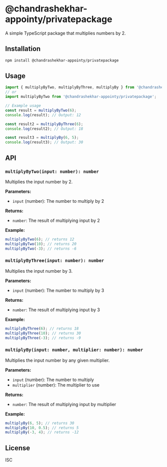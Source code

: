 # @chandrashekhar-appointy/privatepackage

A simple TypeScript package that multiplies numbers by 2.

## Installation

```bash
npm install @chandrashekhar-appointy/privatepackage
```

## Usage

```typescript
import { multiplyByTwo, multiplyByThree, multiplyBy } from '@chandrashekhar-appointy/privatepackage';
// or
import multiplyByTwo from '@chandrashekhar-appointy/privatepackage';

// Example usage
const result = multiplyByTwo(6);
console.log(result); // Output: 12

const result2 = multiplyByThree(6);
console.log(result2); // Output: 18

const result3 = multiplyBy(6, 5);
console.log(result3); // Output: 30
```

## API

### `multiplyByTwo(input: number): number`

Multiplies the input number by 2.

**Parameters:**
- `input` (number): The number to multiply by 2

**Returns:**
- `number`: The result of multiplying input by 2

**Example:**
```typescript
multiplyByTwo(6); // returns 12
multiplyByTwo(10); // returns 20
multiplyByTwo(-3); // returns -6
```

### `multiplyByThree(input: number): number`

Multiplies the input number by 3.

**Parameters:**
- `input` (number): The number to multiply by 3

**Returns:**
- `number`: The result of multiplying input by 3

**Example:**
```typescript
multiplyByThree(6); // returns 18
multiplyByThree(10); // returns 30
multiplyByThree(-3); // returns -9
```

### `multiplyBy(input: number, multiplier: number): number`

Multiplies the input number by any given multiplier.

**Parameters:**
- `input` (number): The number to multiply
- `multiplier` (number): The multiplier to use

**Returns:**
- `number`: The result of multiplying input by multiplier

**Example:**
```typescript
multiplyBy(6, 5); // returns 30
multiplyBy(10, 0.5); // returns 5
multiplyBy(-3, 4); // returns -12
```

## License

ISC 

